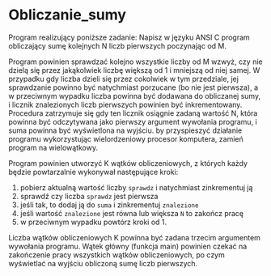 # Obliczanie_sumy
Program realizujący poniższe zadanie:
Napisz w języku ANSI C program obliczający sumę kolejnych N liczb pierwszych poczynając od M.

Program powinien sprawdzać kolejno wszystkie liczby od M wzwyż, czy nie dzielą się przez jakąkolwiek liczbę większą od 1 i mniejszą od niej samej. W przypadku gdy liczba dzieli się przez cokolwiek w tym przedziale, jej sprawdzanie powinno być natychmiast porzucane (bo nie jest pierwsza), a w przeciwnym wypadku liczba powinna być dodawana do obliczanej sumy, i licznik znalezionych liczb pierwszych powinien być inkrementowany. Procedura zatrzymuje się gdy ten licznik osiągnie zadaną wartość N, która powinna być odczytywana jako pierwszy argument wywołania programu, i suma powinna być wyświetlona na wyjściu.
by przyspieszyć działanie programu wykorzystując wielordzeniowy procesor komputera, zamień program na wielowątkowy.

Program powinien utworzyć K wątków obliczeniowych, z których każdy będzie powtarzalnie wykonywał następujące kroki:

1. pobierz aktualną wartość liczby `sprawdz` i natychmiast zinkrementuj ją
2. sprawdź czy liczba `sprawdz` jest pierwsza
3. jeśli tak, to dodaj ją do `suma` i zinkrementuj `znalezione`
4. jeśli wartość `znalezione` jest równa lub większa `N` to zakończ pracę
5. w przeciwnym wypadku powtórz kroki od 1.

Liczba wątków obliczeniowych K powinna być zadana trzecim argumentem wywołania programu. Wątek główny (funkcja main) powinien czekać na zakończenie pracy wszystkich wątków obliczeniowych, po czym wyświetlać na wyjściu obliczoną sumę liczb pierwszych.
